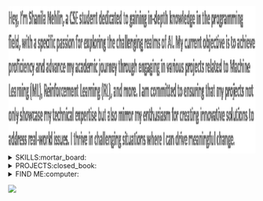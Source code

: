 <img align="left" alt="coding" height= "300" width="580" src="./Animation.gif">

<div height="300" width="50"></div>

 <details close >
 <summary>SKILLS:mortar_board:</summary>
<table>
 <td><img src="https://github-readme-stats.vercel.app/api/top-langs/?username=nehlinshanila&layout=donut-vertical&langs_count=12&theme=tokyonight_duo&title_color=fea9f7&text_color=a8b7ff&bg_color=0D1117&hide_border=true&locale=en" alt="nehlinshanila" height= "100%" width="100%"/>
  
<td>

   Languages & Backend Development :
    <img  src="https://img.shields.io/badge/C-151824.svg?style=flat-square&logo=c">
    <img src="https://img.shields.io/badge/C++-151824.svg?style=flat-square&logo=c%2B%2B&logoColor=302b63">
    <img  src="https://img.shields.io/badge/Java-151824.svg?style=flat-square&logo=java">
    <img  src="https://img.shields.io/badge/JavaScript-151824?style=flat-square&logo=javascript">
    <img  src="https://img.shields.io/badge/PHP-151824?style=flat-square&logo=php">
    <img  src="https://img.shields.io/badge/Python-151824?style=flat-square&logo=python">
  
   Frontend Development :
    <img src="https://img.shields.io/badge/HTML5-151824?style=flat-square&logo=html5">
    <img  src="https://img.shields.io/badge/CSS3-151824?style=flat-square&logo=css3&logoColor=EF629F">
    <img  src="https://img.shields.io/badge/Bootstrap-151824?style=flat-square&logo=bootstrap">
    <img src="https://img.shields.io/badge/Threejs-151824?style=flat-square&logo=three.js">
    <img  src="https://img.shields.io/badge/SASS-151824.svg?style=flat-square&logo=SASS">
    <img  src="https://img.shields.io/badge/Markdown-151824?style=flat-square&logo=markdown&logoColor=44A08D">
    
   Framework & Database :
    <img src="https://img.shields.io/badge/Django-151824.svg?style=flat-square&logo=django&logoColor=614385">
    <img  src="https://img.shields.io/badge/React.js-151824?style=flat-square&logo=react">
    <img src="https://img.shields.io/badge/React.native-151824?style=flat-square&logo=react">
    <img src="https://img.shields.io/badge/MySQL-151824?style=flat-square&logo=mysql">
    <img src="https://img.shields.io/badge/SQLite-151824?style=flat-square&logo=sqlite&logoColor=77A1D3">
    
   Softwares :
    <img src="https://img.shields.io/badge/AdobeIllustrator-151824.svg?style=flat-square&logo=adobeillustrator">
    <img src="https://img.shields.io/badge/AdobePhotoshop-151824.svg?style=flat-square&logo=adobephotoshop">
    <img src="https://img.shields.io/badge/Blender-151824.svg?style=flat-square&logo=blender">
    <img src="https://img.shields.io/badge/Canva-151824.svg?style=flat-square&logo=Canva">
    <img src="https://img.shields.io/badge/Krita-151824?style=flat-square&logo=krita">
    

<p><img float="left" src="https://github-readme-streak-stats.herokuapp.com/?user=nehlinshanila&theme=tokyonight_duo&hide_border=true" alt="nehlinshanila" width="250px"/><img float="left" src="https://github-readme-stats-sigma-five.vercel.app/api?username=nehlinshanila&show_icons=true&theme=tokyonight_duo&title_color=fea9f7&text_color=a8b7ff&bg_color=0D1117&hide_border=true&locale=en" alt="nehlinshanila" width="250px"/></p>

</td>
</table>
</details>
  <details close>
  <summary>PROJECTS:closed_book:</summary>

| Project | Description |
| --- | --- |
| <h2 align="center"><a href="https://github.com/nehlinshanila/Digital-Hearing-Aid--CSE299">Digital Hearing Aid</a></h2> | <p style="background-color: #f1f1f1;">App for people with hearing aid disability and autism that takes input sound and then processes, suppresses extreme loud sudden sounds, and finally amplifies the output according to the user’s need.</p> |
| <h2 align="center"><a href="https://github.com/nehlinshanila/Learning-Disorder-Minors-ASD--CSE445">Prediction of Learning Disorder Rate in Children on the autism spectrum</a></h2> | <p style="background-color: #f1f1f1;">Machine Learning model to accurately predict learning disorders in children on the autism spectrum using the ASD dataset through multiple algorithms, cross validation techniques and XAI</p> |
| <h2 align="center"><a href="https://github.com/nehlinshanila/Synchronization-Software--CSE327">Synchronization Software</a></h2> | <p style="background-color: #f1f1f1;">A user-friendly software application that allows users to synchronize and share any kind of data across multiple devices and operating systems for increased productivity and efficiency.</p> |
| <h2 align="center"><a href="https://github.com/nehlinshanila/Activity-Selection-Problem--CSE373">Activity Selection Problem</a></h2> | <p style="background-color: #f1f1f1;">Implementation of the Activity Selection Problem using the Merge Sort algorithm with greedy approach while selecting a maximum number of non-overlapping activities from a given random array generated activities with their own start time and an end time.</p> |
| <h2 align="center"><a href="https://github.com/nehlinshanila/Blood-Donation-Management-System--CSE311">Blood Donation Management System</a></h2> | <p style="background-color: #f1f1f1;">Web-based system that helps the users with the information of different blood types and how they can be utilized in the blood bank to help several clients that are in need.</p> |

</details>
  <details close>
  <summary>FIND ME:computer:</summary>
 
<a href="https://linkedin.com/in/nehlinshanila" target="blank"><img align="center" src="https://raw.githubusercontent.com/rahuldkjain/github-profile-readme-generator/master/src/images/icons/Social/linked-in-alt.svg" alt="www.linkedin.com/in/nehlinshanila" height="23em" /></a>
<a href="https://www.instagram.com/nehlinstudio/" target="blank"><img align="center" src="https://raw.githubusercontent.com/rahuldkjain/github-profile-readme-generator/master/src/images/icons/Social/instagram.svg" alt="https://www.instagram.com/nehlinstudio/" height="23em" /></a>
<a href="https://discord.gg/shanila#8501" target="blank"><img align="center" src="https://raw.githubusercontent.com/rahuldkjain/github-profile-readme-generator/master/src/images/icons/Social/discord.svg" alt="shanila#8501" height="23em" /></a>
<a href="https://www.facebook.com/shanila.nehlin" target="blank"><img align="center" src="https://raw.githubusercontent.com/rahuldkjain/github-profile-readme-generator/master/src/images/icons/Social/facebook.svg" alt="https://www.facebook.com/shanila.nehlin" height="23em" /></a>
<a href="https://www.hackerrank.com/shanila_nehlin" target="blank"><img align="center" src="https://raw.githubusercontent.com/rahuldkjain/github-profile-readme-generator/master/src/images/icons/Social/hackerrank.svg" alt="shanila_nehlin" height="23em"  /></a>
<a href="https://codeforces.com/profile/shanila.nehlin" target="blank"><img align="center" src="https://raw.githubusercontent.com/rahuldkjain/github-profile-readme-generator/master/src/images/icons/Social/codeforces.svg" alt="shanila.nehlin" height="23em" /></a> 

</details>


![](https://komarev.com/ghpvc/?username=nehlinshanila&style=for-the-badge&color=b995b1)
